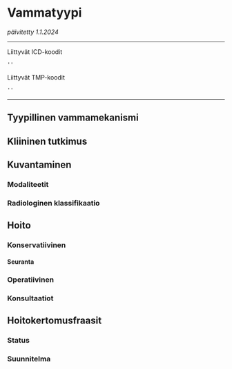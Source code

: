 # Vammatyypi
*päivitetty 1.1.2024*

---

Liittyvät ICD-koodit

	''
	
Liittyvät TMP-koodit

	''	
	
---

## Tyypillinen vammamekanismi

## Kliininen tutkimus

## Kuvantaminen
### Modaliteetit
### Radiologinen klassifikaatio

## Hoito
### Konservatiivinen
#### Seuranta
### Operatiivinen
### Konsultaatiot

## Hoitokertomusfraasit
### Status
### Suunnitelma
